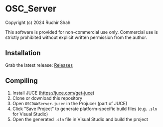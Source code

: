 # OSC_Server

Copyright (c) 2024 Ruchir Shah

This software is provided for non-commercial use only. Commercial use is strictly prohibited without explicit written permission from the author.

## Installation
Grab the latest release: [Releases](https://github.com/ruchirlives/OSC_Server/releases)



## Compiling

1. Install JUCE (https://juce.com/get-juce)
2. Clone or download this repository
3. Open `OSCDAWServer.jucer` in the Projucer (part of JUCE)
4. Click "Save Project" to generate platform-specific build files (e.g. `.sln` for Visual Studio)
5. Open the generated `.sln` file in Visual Studio and build the project
